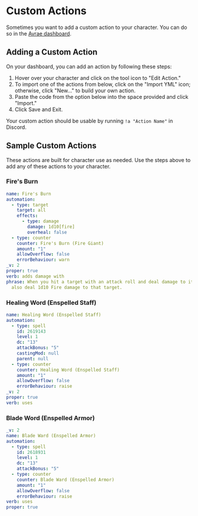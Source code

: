 # Custom Actions
Sometimes you want to add a custom action to your character. You can do so in the <a href="https://avrae.io/dashboard/characters" target="_blank">Avrae dashboard</a>.


## Adding a Custom Action

On your dashboard, you can add an action by following these steps:

1. Hover over your character and click on the tool icon to "Edit Action."
2. To import one of the actions from below, click on the "Import YML" icon; otherwise, click "New..." to build your own action.
3. Paste the code from the option below into the space provided and click "Import."
4. Click Save and Exit.

Your custom action should be usable by running `!a "Action Name"` in Discord.


## Sample Custom Actions
These actions are built for character use as needed. Use the steps above to add any of these actions to your character.

### Fire's Burn
```yaml
name: Fire's Burn
automation:
  - type: target
    target: all
    effects:
      - type: damage
        damage: 1d10[fire]
        overheal: false
  - type: counter
    counter: Fire's Burn (Fire Giant)
    amount: "1"
    allowOverflow: false
    errorBehaviour: warn
_v: 2
proper: true
verb: adds damage with
phrase: When you hit a target with an attack roll and deal damage to it, you can
  also deal 1d10 Fire damage to that target.
```
### Healing Word (Enspelled Staff)
```yaml
name: Healing Word (Enspelled Staff)
automation:
  - type: spell
    id: 2619143
    level: 1
    dc: "13"
    attackBonus: "5"
    castingMod: null
    parent: null
  - type: counter
    counter: Healing Word (Enspelled Staff)
    amount: "1"
    allowOverflow: false
    errorBehaviour: raise
_v: 2
proper: true
verb: uses
```

### Blade Word (Enspelled Armor)
```yaml
_v: 2
name: Blade Ward (Enspelled Armor)
automation:
  - type: spell
    id: 2618931
    level: 1
    dc: "13"
    attackBonus: "5"
  - type: counter
    counter: Blade Ward (Enspelled Armor)
    amount: "1"
    allowOverflow: false
    errorBehaviour: raise
verb: uses
proper: true
```